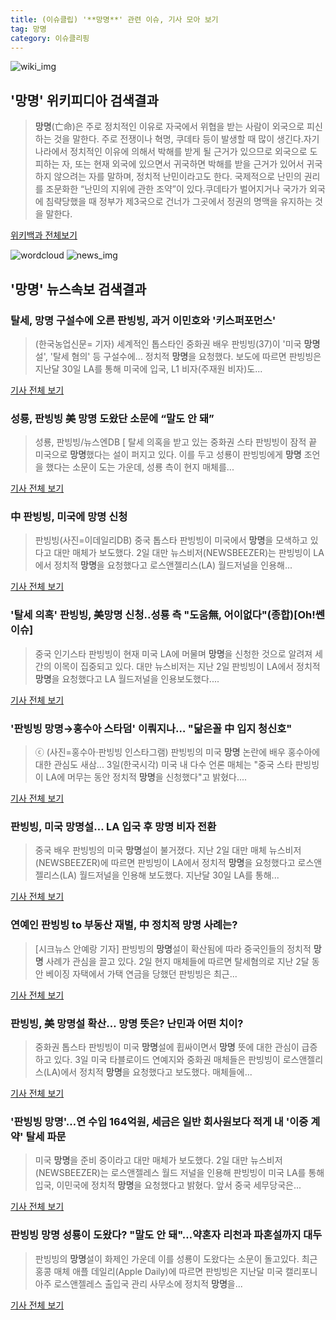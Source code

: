 ```yaml
---
title: (이슈클립) '**망명**' 관련 이슈, 기사 모아 보기
tag: 망명
category: 이슈클리핑
---
```

![wiki_img](https://user-images.githubusercontent.com/42597476/44503234-41136a80-a6d0-11e8-9071-6fc6418eafe4.png)
## **'**망명**'** 위키피디아 검색결과
>**망명**(亡命)은 주로 정치적인 이유로 자국에서 위협을 받는 사람이 외국으로 피신하는 것을 말한다. 주로 전쟁이나 혁명, 쿠데타 등이 발생할 때 많이 생긴다.자기 나라에서 정치적인 이유에 의해서 박해를 받게 될 근거가 있으므로 외국으로 도피하는 자, 또는 현재 외국에 있으면서 귀국하면 박해를 받을 근거가 있어서 귀국하지 않으려는 자를 말하며, 정치적 난민이라고도 한다. 국제적으로 난민의 권리를 조문화한 “난민의 지위에 관한 조약”이 있다.쿠데타가 벌어지거나 국가가 외국에 침략당했을 때 정부가 제3국으로 건너가 그곳에서 정권의 명맥을 유지하는 것을 말한다.

<a href="https://ko.wikipedia.org/wiki/망명" target="_blank">위키백과 전체보기</a>

![wordcloud](https://s3.ap-northeast-2.amazonaws.com/lyrics101-wordcloud/2018-09-03-1535943943.png)
![news_img](https://user-images.githubusercontent.com/42597476/44507050-1206f400-a6e4-11e8-8d98-7ffbfebb353f.png)
## **'**망명**'** 뉴스속보 검색결과
### 탈세, **망명** 구설수에 오른 판빙빙, 과거 이민호와 '키스퍼포먼스'

>(한국농업신문= 기자) 세계적인 톱스타인 중화권 배우 판빙빙(37)이 '미국 **망명**설', '탈세 혐의' 등 구설수에... 정치적 **망명**을 요청했다. 보도에 따르면 판빙빙은 지난달 30일 LA를 통해 미국에 입국, L1 비자(주재원 비자)도...

<a href="http://www.newsfarm.co.kr/news/articleView.html?idxno=38637" target="_blank">기사 전체 보기</a>

### 성룡, 판빙빙 美 **망명** 도왔단 소문에 “말도 안 돼”

>성룡, 판빙빙/뉴스엔DB [ 탈세 의혹을 받고 있는 중화권 스타 판빙빙이 잠적 끝 미국으로 **망명**했다는 설이 퍼지고 있다. 이를 두고 성룡이 판빙빙에게 **망명** 조언을 했다는 소문이 도는 가운데, 성룡 측이 현지 매체를...

<a href="http://www.newsen.com/news_view.php?uid=201809030833086710" target="_blank">기사 전체 보기</a>

### 中 판빙빙, 미국에 **망명** 신청

>판빙빙(사진=이데일리DB) 중국 톱스타 판빙빙이 미국에서 **망명**을 모색하고 있다고 대만 매체가 보도했다. 2일 대만 뉴스비저(NEWSBEEZER)는 판빙빙이 LA에서 정치적 **망명**을 요청했다고 로스앤젤리스(LA) 월드저널을 인용해...

<a href="http://starin.edaily.co.kr/news/newspath.asp?newsid=01092246619336512" target="_blank">기사 전체 보기</a>

### '탈세 의혹' 판빙빙, 美**망명** 신청..성룡 측 "도움無, 어이없다"(종합)[Oh!쎈 이슈]

> 중국 인기스타 판빙빙이 현재 미국 LA에 머물며 **망명**을 신청한 것으로 알려져 세간의 이목이 집중되고 있다. 대만 뉴스비저는 지난 2일 판빙빙이 LA에서 정치적 **망명**을 요청했다고 LA 월드저널을 인용보도했다....

<a href="http://www.osen.co.kr/article/G1110980979" target="_blank">기사 전체 보기</a>

### '판빙빙 **망명**→홍수아 스타덤' 이뤄지나… "닮은꼴 中 입지 청신호"

>ⓒ (사진=홍수아·판빙빙 인스타그램) 판빙빙의 미국 **망명** 논란에 배우 홍수아에 대한 관심도 새삼... 3일(한국시각) 미국 내 다수 언론 매체는 "중국 스타 판빙빙이 LA에 머무는 동안 정치적 **망명**을 신청했다"고 밝혔다....

<a href="http://www.dailian.co.kr/news/view/736819/?sc=naver" target="_blank">기사 전체 보기</a>

### 판빙빙, 미국 **망명**설… LA 입국 후 **망명** 비자 전환

>중국 배우 판빙빙의 미국 **망명**설이 불거졌다. 지난 2일 대만 매체 뉴스비저(NEWSBEEZER)에 따르면 판빙빙이 LA에서 정치적 **망명**을 요청했다고 로스앤젤리스(LA) 월드저널을 인용해 보도했다. 지난달 30일 LA를 통해...

<a href="http://www.kukinews.com/news/article.html?no=581927" target="_blank">기사 전체 보기</a>

### 연예인 판빙빙 to 부동산 재벌, 中 정치적 **망명** 사례는?

>[시크뉴스 안예랑 기자] 판빙빙의 **망명**설이 확산됨에 따라 중국인들의 정치적 **망명** 사례가 관심을 끌고 있다. 2일 현지 매체들에 따르면 탈세혐의로 지난 2달 동안 베이징 자택에서 가택 연금을 당했던 판빙빙은 최근...

<a href="http://chicnews.mk.co.kr/article.php?aid=1535937920209647018" target="_blank">기사 전체 보기</a>

### 판빙빙, 美 **망명**설 확산… **망명** 뜻은? 난민과 어떤 치이?

>중화권 톱스타 판빙빙이 미국 **망명**설에 휩싸이면서 **망명** 뜻에 대한 관심이 급증하고 있다. 3일 미국 타블로이드 연예지와 중화권 매체들은 판빙빙이 로스앤젤리스(LA)에서 정치적 **망명**을 요청했다고 보도했다. 매체들에...

<a href="http://news20.busan.com/controller/newsController.jsp?newsId=20180903000040" target="_blank">기사 전체 보기</a>

### '판빙빙 **망명**'…연 수입 164억원, 세금은 일반 회사원보다 적게 내 '이중 계약' 탈세 파문

>미국 **망명**을 준비 중이라고 대만 매체가 보도했다. 2일 대만 뉴스비저(NEWSBEEZER)는 로스앤젤레스 월드 저널을 인용해 판빙빙이 미국 LA를 통해 입국, 이민국에 정치적 **망명**을 요청했다고 밝혔다. 앞서 중국 세무당국은...

<a href="http://www.econonews.co.kr/news/articleView.html?idxno=34817" target="_blank">기사 전체 보기</a>

### 판빙빙 **망명** 성룡이 도왔다? "말도 안 돼"…약혼자 리천과 파혼설까지 대두

>판빙빙의 **망명**설이 화제인 가운데 이를 성룡이 도왔다는 소문이 돌고있다. 최근 홍콩 매체 애플 데일리(Apple Daily)에 따르면 판빙빙은 지난달 미국 캘리포니아주 로스앤젤레스 출입국 관리 사무소에 정치적 **망명**을...

<a href="http://www.asiatoday.co.kr/view.php?key=20180903001021005" target="_blank">기사 전체 보기</a>


